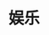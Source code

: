 ---
view: category
lang: zh-CN
order: 7      # Order of display in list categories
title: 娱乐
description: 娱乐
slug: entertainment
meta:
  - property: og:image
    content: /blog/blog-background.jpg
  - name: twitter:image
    content: /blog/blog-background.jpg
---